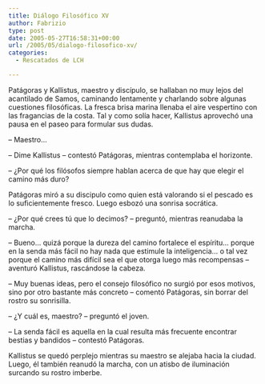 ```yaml
---
title: Diálogo Filosófico XV
author: Fabrizio
type: post
date: 2005-05-27T16:58:31+00:00
url: /2005/05/dialogo-filosofico-xv/
categories:
  - Rescatados de LCH

---
```

Patágoras y Kallistus, maestro y discípulo, se hallaban no muy lejos del acantilado de Samos, caminando lentamente y charlando sobre algunas cuestiones filosóficas. La fresca brisa marina llenaba el aire vespertino con las fragancias de la costa. Tal y como solía hacer, Kallistus aprovechó una pausa en el paseo para formular sus dudas.

&#8211; Maestro&#8230;

&#8211; Dime Kallistus &#8211; contestó Patágoras, mientras contemplaba el horizonte.

&#8211; ¿Por qué los filósofos siempre hablan acerca de que hay que elegir el camino más duro?

Patágoras miró a su discipulo como quien está valorando si el pescado es lo suficientemente fresco. Luego esbozó una sonrisa socrática.

&#8211; ¿Por qué crees tú que lo decimos? &#8211; preguntó, mientras reanudaba la marcha.

&#8211; Bueno&#8230; quizá porque la dureza del camino fortalece el espíritu&#8230; porque en la senda más fácil no hay nada que estimule la inteligencia&#8230; o tal vez porque el camino más difícil sea el que otorga luego más recompensas &#8211; aventuró Kallistus, rascándose la cabeza.

&#8211; Muy buenas ideas, pero el consejo filosófico no surgió por esos motivos, sino por otro bastante más concreto &#8211; comentó Patágoras, sin borrar del rostro su sonrisilla.

&#8211; ¿Y cuál es, maestro? &#8211; preguntó el joven.

&#8211; La senda fácil es aquella en la cual resulta más frecuente encontrar bestias y bandidos &#8211; contestó Patágoras.

Kallistus se quedó perplejo mientras su maestro se alejaba hacia la ciudad. Luego, él también reanudó la marcha, con un atisbo de iluminación surcando su rostro imberbe.